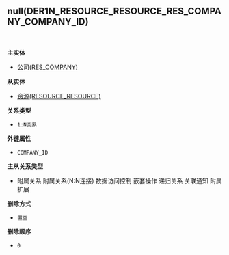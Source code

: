 ## null(DER1N_RESOURCE_RESOURCE_RES_COMPANY_COMPANY_ID) <!-- {docsify-ignore-all} -->



<br>
<p class="panel-title"><b>主实体</b></p>

* [公司(RES_COMPANY)](module/base/res_company)

<p class="panel-title"><b>从实体</b></p>

* [资源(RESOURCE_RESOURCE)](module/resource/resource_resource)

<p class="panel-title"><b>关系类型</b></p>

* `1:N关系`

<p class="panel-title"><b>外键属性</b></p>

* `COMPANY_ID`

<p class="panel-title"><b>主从关系类型</b></p>

* <i class="fa fa-square"/></i> 附属关系 <i class="fa fa-square"/></i> 附属关系(N:N连接) <i class="fa fa-square"/></i> 数据访问控制 <i class="fa fa-square"/></i> 嵌套操作 <i class="fa fa-square"/></i> 递归关系 <i class="fa fa-square"/></i> 关联通知 <i class="fa fa-square"/></i> 附属扩展

<p class="panel-title"><b>删除方式</b></p>

* `置空`

<p class="panel-title"><b>删除顺序</b></p>

* `0`
